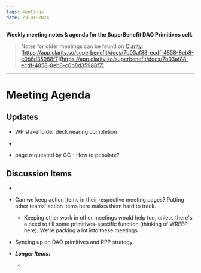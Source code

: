 ```yaml
---
tags: meetings
date: 23-01-2024
---
```

**Weekly meeting notes & agenda for the SuperBenefit DAO Primitives cell.**

> Notes for older meetings can be found on [Clarity](https://app.clarity.so/superbenefit/docs/7b03af88-ecdf-4858-8eb8-c0b8d35988f7):
> [https://app.clarity.so/superbenefit/docs/7b03af88-ecdf-4858-8eb8-c0b8d35988f7](https://app.clarity.so/superbenefit/docs/7b03af88-ecdf-4858-8eb8-c0b8d35988f7)

---

# Meeting Agenda

## Updates

-  WP stakeholder deck nearing completion

- 

-  page requested by GC - How to populate?

## Discussion Items

-  

- Can we keep action items in their respective meeting pages? Putting other teams' action items here makes them hard to track. 

  - Keeping other work in other meetings would help too, unless there's a need to fill some primitives-specific function (thinking of WREEP here). We're packing a lot into these meetings

- Syncing up on DAO primitives and RPP strategy

- **_Longer Items:_**

  -  